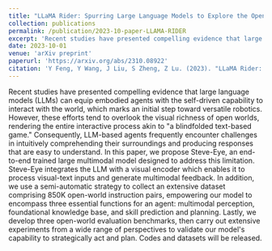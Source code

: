 ```yaml
---
title: "LLaMA Rider: Spurring Large Language Models to Explore the Open World."
collection: publications
permalink: /publication/2023-10-paper-LLAMA-RIDER
excerpt: 'Recent studies have presented compelling evidence that large language models (LLMs) can equip embodied agents with the self-driven capability to interact with the world, which marks an initial step toward versatile robotics. However, these efforts tend to overlook the visual richness of open worlds, rendering the entire interactive process akin to "a blindfolded text-based game." Consequently, LLM-based agents frequently encounter challenges in intuitively comprehending their surroundings and producing responses that are easy to understand. In this paper, we propose Steve-Eye, an end-to-end trained large multimodal model designed to address this limitation. Steve-Eye integrates the LLM with a visual encoder which enables it to process visual-text inputs and generate multimodal feedback. In addition, we use a semi-automatic strategy to collect an extensive dataset comprising 850K open-world instruction pairs, empowering our model to encompass three essential functions for an agent: multimodal perception, foundational knowledge base, and skill prediction and planning. Lastly, we develop three open-world evaluation benchmarks, then carry out extensive experiments from a wide range of perspectives to validate our model's capability to strategically act and plan. Codes and datasets will be released.'
date: 2023-10-01
venue: 'arXiv preprint'
paperurl: 'https://arxiv.org/abs/2310.08922'
citation: 'Y Feng, Y Wang, J Liu, S Zheng, Z Lu. (2023). "LLaMA Rider: Spurring Large Language Models to Explore the Open World." <i>arXiv preprint</i>. arXiv:2310.08922.'
---
```

Recent studies have presented compelling evidence that large language models (LLMs) can equip embodied agents with the self-driven capability to interact with the world, which marks an initial step toward versatile robotics. However, these efforts tend to overlook the visual richness of open worlds, rendering the entire interactive process akin to "a blindfolded text-based game." Consequently, LLM-based agents frequently encounter challenges in intuitively comprehending their surroundings and producing responses that are easy to understand. In this paper, we propose Steve-Eye, an end-to-end trained large multimodal model designed to address this limitation. Steve-Eye integrates the LLM with a visual encoder which enables it to process visual-text inputs and generate multimodal feedback. In addition, we use a semi-automatic strategy to collect an extensive dataset comprising 850K open-world instruction pairs, empowering our model to encompass three essential functions for an agent: multimodal perception, foundational knowledge base, and skill prediction and planning. Lastly, we develop three open-world evaluation benchmarks, then carry out extensive experiments from a wide range of perspectives to validate our model's capability to strategically act and plan. Codes and datasets will be released.